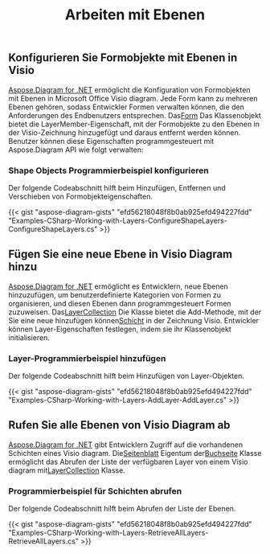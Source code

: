 ﻿---
title: Arbeiten mit Ebenen
type: docs
weight: 130
url: /de/net/working-with-layers/
description: In diesem Abschnitt wird erläutert, wie Sie Layer-Informationen in einem visio-Shape mit Aspose.Diagram hinzufügen oder abrufen.
---
## **Konfigurieren Sie Formobjekte mit Ebenen in Visio**
[Aspose.Diagram for .NET](https://products.aspose.com/diagram/net/) ermöglicht die Konfiguration von Formobjekten mit Ebenen in Microsoft Office Visio diagram. Jede Form kann zu mehreren Ebenen gehören, sodass Entwickler Formen verwalten können, die den Anforderungen des Endbenutzers entsprechen. Das[Form](http://www.aspose.com/api/net/diagram/aspose.diagram/shape) Das Klassenobjekt bietet die LayerMember-Eigenschaft, mit der Formobjekte zu den Ebenen in der Visio-Zeichnung hinzugefügt und daraus entfernt werden können. Benutzer können diese Eigenschaften programmgesteuert mit Aspose.Diagram API wie folgt verwalten:
### **Shape Objects Programmierbeispiel konfigurieren**
Der folgende Codeabschnitt hilft beim Hinzufügen, Entfernen und Verschieben von Formobjekteigenschaften.

{{< gist "aspose-diagram-gists" "efd56218048f8b0ab925efd494227fdd" "Examples-CSharp-Working-with-Layers-ConfigureShapeLayers-ConfigureShapeLayers.cs" >}}
## **Fügen Sie eine neue Ebene in Visio Diagram hinzu**
[Aspose.Diagram for .NET](https://products.aspose.com/diagram/net/) ermöglicht es Entwicklern, neue Ebenen hinzuzufügen, um benutzerdefinierte Kategorien von Formen zu organisieren, und diesen Ebenen dann programmgesteuert Formen zuzuweisen. Das[LayerCollection](http://www.aspose.com/api/net/diagram/aspose.diagram/layercollection) Die Klasse bietet die Add-Methode, mit der Sie eine neue hinzufügen können[Schicht](http://www.aspose.com/api/net/diagram/aspose.diagram/layer) in der Zeichnung Visio. Entwickler können Layer-Eigenschaften festlegen, indem sie ihr Klassenobjekt initialisieren.
### **Layer-Programmierbeispiel hinzufügen**
Der folgende Codeabschnitt hilft beim Hinzufügen von Layer-Objekten.

{{< gist "aspose-diagram-gists" "efd56218048f8b0ab925efd494227fdd" "Examples-CSharp-Working-with-Layers-AddLayer-AddLayer.cs" >}}
## **Rufen Sie alle Ebenen von Visio Diagram ab**
[Aspose.Diagram for .NET](https://products.aspose.com/diagram/net/) gibt Entwicklern Zugriff auf die vorhandenen Schichten eines Visio diagram. Die[Seitenblatt](http://www.aspose.com/api/net/diagram/aspose.diagram/pagesheet) Eigentum der[Buchseite](http://www.aspose.com/api/net/diagram/aspose.diagram/page) Klasse ermöglicht das Abrufen der Liste der verfügbaren Layer von einem Visio diagram mit[LayerCollection](http://www.aspose.com/api/net/diagram/aspose.diagram/layercollection) Klasse.
### **Programmierbeispiel für Schichten abrufen**
Der folgende Codeabschnitt hilft beim Abrufen der Liste der Ebenen.

{{< gist "aspose-diagram-gists" "efd56218048f8b0ab925efd494227fdd" "Examples-CSharp-Working-with-Layers-RetrieveAllLayers-RetrieveAllLayers.cs" >}}
